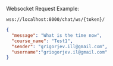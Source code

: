 Websocket Request Example:
```
wss://localhost:8000/chat/ws/{token}/
```
```json
{
  "message": "What is the time now",
  "course_name": "Test1",
  "sender": "grigorjev.ill@gmail.com",
  "username":"griogorjev.il@gmail.com"
}
``` 